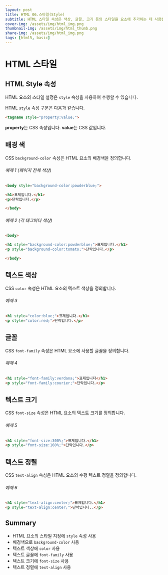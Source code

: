 ```yaml
---
layout: post
title: HTML 06.스타일(Style)
subtitle: HTML 스타일 속성은 색상, 글꼴, 크기 등의 스타일을 요소에 추가하는 데 사용됩니다.
cover-img: /assets/img/html_img.png
thumbnail-img: /assets/img/html_thumb.png
share-img: /assets/img/html_img.png
tags: [html5, basic]
---
```


# HTML 스타일

## HTML Style 속성

HTML 요소의 스타일 설정은 ```style``` 속성을 사용하여 수행할 수 있습니다.

HTML ```style``` 속성 구문은 다음과 같습니다.

```html
<tagname style="property:value;">
```

**property**는 CSS 속성입니다. **value**는 CSS 값입니다.

## 배경 색

CSS ```background-color``` 속성은 HTML 요소의 배경색을 정의합니다.

###### 예제 1 (페이지 전체 색상)

```html
<body style="background-color:powderblue;">

<h1>표제입니다.</h1>
<p>단락입니다.</p>

</body>
```

###### 예제 2 (각 태그마다 색상)

```html
<body>

<h1 style="background-color:powderblue;">표제입니다.</h1>
<p style="background-color:tomato;">단락입니다.</p>

</body>
```

## 텍스트 색상

CSS ```color``` 속성은 HTML 요소의 텍스트 색상을 정의합니다.

###### 예제 3

```html
<h1 style="color:blue;">표제입니다.</h1>
<p style="color:red;">단락입니다.</p>
```

## 글꼴

CSS ```font-family``` 속성은 HTML 요소에 사용할 글꼴을 정의합니다.

###### 예제 4

```html
<h1 style="font-family:verdana;">표제입니다</h1>
<p style="font-family:courier;">단락입니다.</p>
```

## 텍스트 크기

CSS ```font-size``` 속성은 HTML 요소의 텍스트 크기를 정의합니다.

###### 예제 5

```html
<h1 style="font-size:300%;">표제입니다.</h1>
<p style="font-size:160%;">단락입니다.</p>
```

## 텍스트 정렬

CSS ```text-align``` 속성은 HTML 요소의 수평 텍스트 정렬을 정의합니다.

###### 예제 6

```html
<h1 style="text-align:center;">표제입니다.</h1>
<p style="text-align:center;">단락입니다..</p>
```

## Summary

+ HTML 요소의 스타일 지정에 ```style``` 속성 사용   
+ 배경색으로 ```background-color``` 사용   
+ 텍스트 색상에 ```color``` 사용   
+ 텍스트 글꼴에 ```font-family``` 사용   
+ 텍스트 크기에 ```font-size``` 사용   
+ 텍스트 정렬에 ```text-align``` 사용   
